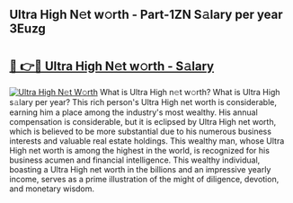 ## Ultra High N𝚎t w𝚘rth - Part-1ZN S𝚊lary per year 3Euzg

# <h2><a href="http://gc2vt2s.nevu.top/?p=Ultra+High">🔗 👉🔴 Ultra High N𝚎t w𝚘rth - S𝚊lary</a></h2>

[![Ultra High N𝚎t W𝚘rth](https://i.imgur.com/Oavwk0R.jpeg)](http://gc2vt2s.nevu.top/?p=Ultra+High)
What is Ultra High n𝚎t w𝚘rth? What is Ultra High s𝚊lary per year?
This rich person's Ultra High net worth is considerable, earning him a place among the industry's most wealthy. His annual compensation is considerable, but it is eclipsed by Ultra High net worth, which is believed to be more substantial due to his numerous business interests and valuable real estate holdings. This wealthy man, whose Ultra High net worth is among the highest in the world, is recognized for his business acumen and financial intelligence. This wealthy individual, boasting a Ultra High net worth in the billions and an impressive yearly income, serves as a prime illustration of the might of diligence, devotion, and monetary wisdom.
